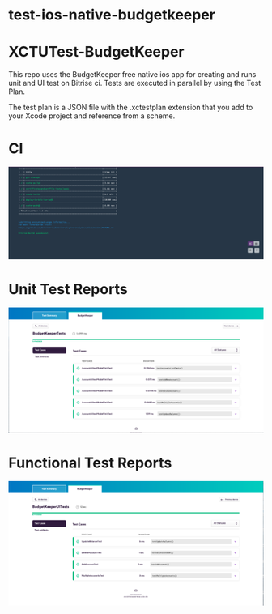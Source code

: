 # test-ios-native-budgetkeeper

# XCTUTest-BudgetKeeper

This repo uses the BudgetKeeper free native ios app for creating and runs unit and UI test on Bitrise ci. 
Tests are executed in parallel by using the Test Plan.

The test plan is a JSON file with the .xctestplan extension that you add to your Xcode project and reference from a scheme.


# CI 
![Screenshot](bitrise_ci_run.png)

# Unit Test Reports 
![Screenshot](unit_test_reports.png)

# Functional Test Reports 
![Screenshot](func_test_reports.png)
